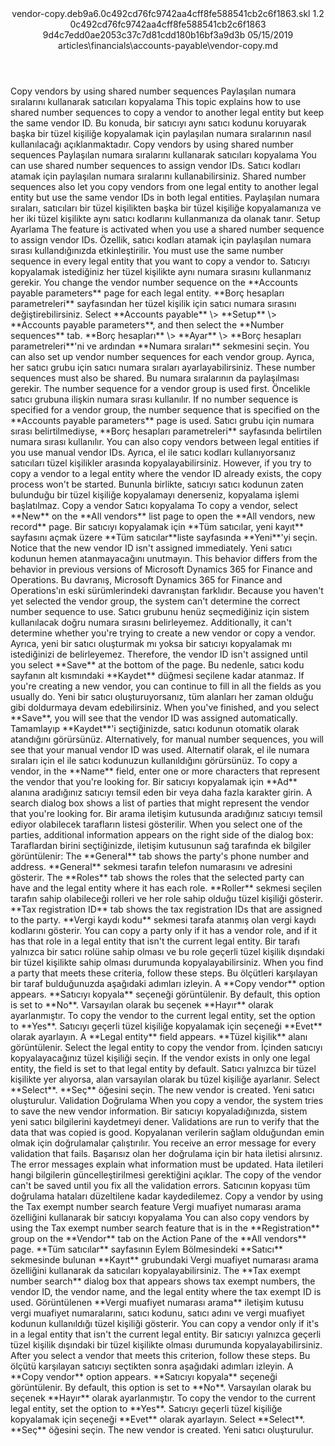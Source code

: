 <?xml version="1.0" encoding="UTF-8"?>
<xliff xmlns:logoport="urn:logoport:xliffeditor:xliff-extras:1.0" xmlns:tilt="urn:logoport:xliffeditor:tilt-non-translatables:1.0" xmlns:xsi="http://www.w3.org/2001/XMLSchema-instance" xmlns="urn:oasis:names:tc:xliff:document:1.2" xmlns:xliffext="urn:microsoft:content:schema:xliffextensions" version="1.2" xsi:schemaLocation="urn:oasis:names:tc:xliff:document:1.2 xliff-core-1.2-transitional.xsd">
  <file datatype="xml" source-language="en-US" original="vendor-copy.md" target-language="tr-TR">
    <header>
      <tool tool-company="Microsoft" tool-version="1.0-7889195" tool-name="mdxliff" tool-id="mdxliff"/>
      <xliffext:skl_file_name>vendor-copy.deb9a6.0c492cd76fc9742aa4cff8fe588541cb2c6f1863.skl</xliffext:skl_file_name>
      <xliffext:version>1.2</xliffext:version>
      <xliffext:ms.openlocfilehash>0c492cd76fc9742aa4cff8fe588541cb2c6f1863</xliffext:ms.openlocfilehash>
      <xliffext:ms.sourcegitcommit>9d4c7edd0ae2053c37c7d81cdd180b16bf3a9d3b</xliffext:ms.sourcegitcommit>
      <xliffext:ms.lasthandoff>05/15/2019</xliffext:ms.lasthandoff>
      <xliffext:ms.openlocfilepath>articles\financials\accounts-payable\vendor-copy.md</xliffext:ms.openlocfilepath>
    </header>
    <body>
      <group extype="content" id="content">
        <trans-unit xml:space="preserve" translate="yes" id="101" restype="x-metadata">
          <source>Copy vendors by using shared number sequences</source>
        <target logoport:matchpercent="101" state="translated" state-qualifier="leveraged-tm">Paylaşılan numara sıralarını kullanarak satıcıları kopyalama</target></trans-unit>
        <trans-unit xml:space="preserve" translate="yes" id="102" restype="x-metadata">
          <source>This topic explains how to use shared number sequences to copy a vendor to another legal entity but keep the same vendor ID.</source>
        <target logoport:matchpercent="101" state="translated" state-qualifier="leveraged-tm">Bu konuda, bir satıcıyı aynı satıcı kodunu koruyarak başka bir tüzel kişiliğe kopyalamak için paylaşılan numara sıralarının nasıl kullanılacağı açıklanmaktadır.</target></trans-unit>
        <trans-unit xml:space="preserve" translate="yes" id="103">
          <source>Copy vendors by using shared number sequences</source>
        <target logoport:matchpercent="101" state="translated" state-qualifier="leveraged-tm">Paylaşılan numara sıralarını kullanarak satıcıları kopyalama</target></trans-unit>
        <trans-unit xml:space="preserve" translate="yes" id="104">
          <source>You can use shared number sequences to assign vendor IDs.</source>
        <target logoport:matchpercent="101" state="translated" state-qualifier="leveraged-tm">Satıcı kodları atamak için paylaşılan numara sıralarını kullanabilirsiniz.</target></trans-unit>
        <trans-unit xml:space="preserve" translate="yes" id="105">
          <source>Shared number sequences also let you copy vendors from one legal entity to another legal entity but use the same vendor IDs in both legal entities.</source>
        <target logoport:matchpercent="101" state="translated" state-qualifier="leveraged-tm">Paylaşılan numara sıraları, satıcıları bir tüzel kişilikten başka bir tüzel kişiliğe kopyalamanıza ve her iki tüzel kişilikte aynı satıcı kodlarını kullanmanıza da olanak tanır.</target></trans-unit>
        <trans-unit xml:space="preserve" translate="yes" id="106">
          <source>Setup</source>
        <target logoport:matchpercent="101" state="translated" state-qualifier="leveraged-tm">Ayarlama</target></trans-unit>
        <trans-unit xml:space="preserve" translate="yes" id="107">
          <source>The feature is activated when you use a shared number sequence to assign vendor IDs.</source>
        <target logoport:matchpercent="101" state="translated" state-qualifier="leveraged-tm">Özellik, satıcı kodları atamak için paylaşılan numara sırası kullandığınızda etkinleştirilir.</target></trans-unit>
        <trans-unit xml:space="preserve" translate="yes" id="108">
          <source>You must use the same number sequence in every legal entity that you want to copy a vendor to.</source>
        <target logoport:matchpercent="101" state="translated" state-qualifier="leveraged-tm">Satıcıyı kopyalamak istediğiniz her tüzel kişilikte aynı numara sırasını kullanmanız gerekir.</target></trans-unit>
        <trans-unit xml:space="preserve" translate="yes" id="109">
          <source>You change the vendor number sequence on the <bpt id="p1">**</bpt>Accounts payable parameters<ept id="p1">**</ept> page for each legal entity.</source>
        <target logoport:matchpercent="101" state="translated" state-qualifier="leveraged-tm"><bpt id="p1">**</bpt>Borç hesapları parametreleri<ept id="p1">**</ept> sayfasından her tüzel kişilik için satıcı numara sırasını değiştirebilirsiniz.</target></trans-unit>
        <trans-unit xml:space="preserve" translate="yes" id="110">
          <source>Select <bpt id="p1">**</bpt>Accounts payable<ept id="p1">**</ept> <ph id="ph1">\&gt;</ph> <bpt id="p2">**</bpt>Setup<ept id="p2">**</ept> <ph id="ph2">\&gt;</ph> <bpt id="p3">**</bpt>Accounts payable parameters<ept id="p3">**</ept>, and then select the <bpt id="p4">**</bpt>Number sequences<ept id="p4">**</ept> tab.</source>
        <target logoport:matchpercent="101" state="translated" state-qualifier="leveraged-tm"><bpt id="p1">**</bpt>Borç hesapları<ept id="p1">**</ept> <ph id="ph1">\&gt;</ph> <bpt id="p2">**</bpt>Ayar<ept id="p2">**</ept> <ph id="ph2">\&gt;</ph> <bpt id="p3">**</bpt>Borç hesapları parametreleri<ept id="p3">**</ept>'ni ve ardından <bpt id="p4">**</bpt>Numara sıraları<ept id="p4">**</ept> sekmesini seçin.</target></trans-unit>
        <trans-unit xml:space="preserve" translate="yes" id="111">
          <source>You can also set up vendor number sequences for each vendor group.</source>
        <target logoport:matchpercent="101" state="translated" state-qualifier="leveraged-tm">Ayrıca, her satıcı grubu için satıcı numara sıraları ayarlayabilirsiniz.</target></trans-unit>
        <trans-unit xml:space="preserve" translate="yes" id="112">
          <source>These number sequences must also be shared.</source>
        <target logoport:matchpercent="101" state="translated" state-qualifier="leveraged-tm">Bu numara sıralarının da paylaşılması gerekir.</target></trans-unit>
        <trans-unit xml:space="preserve" translate="yes" id="113">
          <source>The number sequence for a vendor group is used first.</source>
        <target logoport:matchpercent="101" state="translated" state-qualifier="leveraged-tm">Öncelikle satıcı grubuna ilişkin numara sırası kullanılır.</target></trans-unit>
        <trans-unit xml:space="preserve" translate="yes" id="114">
          <source>If no number sequence is specified for a vendor group, the number sequence that is specified on the <bpt id="p1">**</bpt>Accounts payable parameters<ept id="p1">**</ept> page is used.</source>
        <target logoport:matchpercent="101" state="translated" state-qualifier="leveraged-tm">Satıcı grubu için numara sırası belirtilmediyse, <bpt id="p1">**</bpt>Borç hesapları parametreleri<ept id="p1">**</ept> sayfasında belirtilen numara sırası kullanılır.</target></trans-unit>
        <trans-unit xml:space="preserve" translate="yes" id="115">
          <source>You can also copy vendors between legal entities if you use manual vendor IDs.</source>
        <target logoport:matchpercent="101" state="translated" state-qualifier="leveraged-tm">Ayrıca, el ile satıcı kodları kullanıyorsanız satıcıları tüzel kişilikler arasında kopyalayabilirsiniz.</target></trans-unit>
        <trans-unit xml:space="preserve" translate="yes" id="116">
          <source>However, if you try to copy a vendor to a legal entity where the vendor ID already exists, the copy process won't be started.</source>
        <target logoport:matchpercent="101" state="translated" state-qualifier="leveraged-tm">Bununla birlikte, satıcıyı satıcı kodunun zaten bulunduğu bir tüzel kişiliğe kopyalamayı denerseniz, kopyalama işlemi başlatılmaz.</target></trans-unit>
        <trans-unit xml:space="preserve" translate="yes" id="117">
          <source>Copy a vendor</source>
        <target logoport:matchpercent="101" state="translated" state-qualifier="leveraged-tm">Satıcı kopyalama</target></trans-unit>
        <trans-unit xml:space="preserve" translate="yes" id="118">
          <source>To copy a vendor, select <bpt id="p1">**</bpt>New<ept id="p1">**</ept> on the <bpt id="p2">**</bpt>All vendors<ept id="p2">**</ept> list page to open the <bpt id="p3">**</bpt>All vendors, new record<ept id="p3">**</ept> page.</source>
        <target logoport:matchpercent="101" state="translated" state-qualifier="leveraged-tm">Bir satıcıyı kopyalamak için <bpt id="p3">**</bpt>Tüm satıcılar, yeni kayıt<ept id="p3">**</ept> sayfasını açmak üzere <bpt id="p2">**</bpt>Tüm satıcılar<ept id="p2">**</ept>liste sayfasında <bpt id="p1">**</bpt>Yeni<ept id="p1">**</ept>'yi seçin.</target></trans-unit>
        <trans-unit xml:space="preserve" translate="yes" id="119">
          <source>Notice that the new vendor ID isn't assigned immediately.</source>
        <target logoport:matchpercent="101" state="translated" state-qualifier="leveraged-tm">Yeni satıcı kodunun hemen atanmayacağını unutmayın.</target></trans-unit>
        <trans-unit xml:space="preserve" translate="yes" id="120">
          <source>This behavior differs from the behavior in previous versions of Microsoft Dynamics 365 for Finance and Operations.</source>
        <target logoport:matchpercent="101" state="translated" state-qualifier="leveraged-tm">Bu davranış, Microsoft Dynamics 365 for Finance and Operations'ın eski sürümlerindeki davranıştan farklıdır.</target></trans-unit>
        <trans-unit xml:space="preserve" translate="yes" id="121">
          <source>Because you haven't yet selected the vendor group, the system can't determine the correct number sequence to use.</source>
        <target logoport:matchpercent="101" state="translated" state-qualifier="leveraged-tm">Satıcı grubunu henüz seçmediğiniz için sistem kullanılacak doğru numara sırasını belirleyemez.</target></trans-unit>
        <trans-unit xml:space="preserve" translate="yes" id="122">
          <source>Additionally, it can't determine whether you're trying to create a new vendor or copy a vendor.</source>
        <target logoport:matchpercent="101" state="translated" state-qualifier="leveraged-tm">Ayrıca, yeni bir satıcı oluşturmak mı yoksa bir satıcıyı kopyalamak mı istediğinizi de belirleyemez.</target></trans-unit>
        <trans-unit xml:space="preserve" translate="yes" id="123">
          <source>Therefore, the vendor ID isn't assigned until you select <bpt id="p1">**</bpt>Save<ept id="p1">**</ept> at the bottom of the page.</source>
        <target logoport:matchpercent="101" state="translated" state-qualifier="leveraged-tm">Bu nedenle, satıcı kodu sayfanın alt kısmındaki <bpt id="p1">**</bpt>Kaydet<ept id="p1">**</ept> düğmesi seçilene kadar atanmaz.</target></trans-unit>
        <trans-unit xml:space="preserve" translate="yes" id="124">
          <source>If you're creating a new vendor, you can continue to fill in all the fields as you usually do.</source>
        <target logoport:matchpercent="101" state="translated" state-qualifier="leveraged-tm">Yeni bir satıcı oluşturuyorsanız, tüm alanları her zaman olduğu gibi doldurmaya devam edebilirsiniz.</target></trans-unit>
        <trans-unit xml:space="preserve" translate="yes" id="125">
          <source>When you've finished, and you select <bpt id="p1">**</bpt>Save<ept id="p1">**</ept>, you will see that the vendor ID was assigned automatically.</source>
        <target logoport:matchpercent="101" state="translated" state-qualifier="leveraged-tm">Tamamlayıp <bpt id="p1">**</bpt>Kaydet<ept id="p1">**</ept>'i seçtiğinizde, satıcı kodunun otomatik olarak atandığını görürsünüz.</target></trans-unit>
        <trans-unit xml:space="preserve" translate="yes" id="126">
          <source>Alternatively, for manual number sequences, you will see that your manual vendor ID was used.</source>
        <target logoport:matchpercent="101" state="translated" state-qualifier="leveraged-tm">Alternatif olarak, el ile numara sıraları için el ile satıcı kodunuzun kullanıldığını görürsünüz.</target></trans-unit>
        <trans-unit xml:space="preserve" translate="yes" id="127">
          <source>To copy a vendor, in the <bpt id="p1">**</bpt>Name<ept id="p1">**</ept> field, enter one or more characters that represent the vendor that you're looking for.</source>
        <target logoport:matchpercent="101" state="translated" state-qualifier="leveraged-tm">Bir satıcıyı kopyalamak için <bpt id="p1">**</bpt>Ad<ept id="p1">**</ept> alanına aradığınız satıcıyı temsil eden bir veya daha fazla karakter girin.</target></trans-unit>
        <trans-unit xml:space="preserve" translate="yes" id="128">
          <source>A search dialog box shows a list of parties that might represent the vendor that you're looking for.</source>
        <target logoport:matchpercent="101" state="translated" state-qualifier="leveraged-tm">Bir arama iletişim kutusunda aradığınız satıcıyı temsil ediyor olabilecek tarafların listesi gösterilir.</target></trans-unit>
        <trans-unit xml:space="preserve" translate="yes" id="129">
          <source>When you select one of the parties, additional information appears on the right side of the dialog box:</source>
        <target logoport:matchpercent="101" state="translated" state-qualifier="leveraged-tm">Taraflardan birini seçtiğinizde, iletişim kutusunun sağ tarafında ek bilgiler görüntülenir:</target></trans-unit>
        <trans-unit xml:space="preserve" translate="yes" id="130">
          <source>The <bpt id="p1">**</bpt>General<ept id="p1">**</ept> tab shows the party's phone number and address.</source>
        <target logoport:matchpercent="101" state="translated" state-qualifier="leveraged-tm"><bpt id="p1">**</bpt>General<ept id="p1">**</ept> sekmesi tarafın telefon numarasını ve adresini gösterir.</target></trans-unit>
        <trans-unit xml:space="preserve" translate="yes" id="131">
          <source>The <bpt id="p1">**</bpt>Roles<ept id="p1">**</ept> tab shows the roles that the selected party can have and the legal entity where it has each role.</source>
        <target logoport:matchpercent="101" state="translated" state-qualifier="leveraged-tm"><bpt id="p1">**</bpt>Roller<ept id="p1">**</ept> sekmesi seçilen tarafın sahip olabileceği rolleri ve her role sahip olduğu tüzel kişiliği gösterir.</target></trans-unit>
        <trans-unit xml:space="preserve" translate="yes" id="132">
          <source><bpt id="p1">**</bpt>Tax registration ID<ept id="p1">**</ept> tab shows the tax registration IDs that are assigned to the party.</source>
        <target logoport:matchpercent="101" state="translated" state-qualifier="leveraged-tm"><bpt id="p1">**</bpt>Vergi kaydı kodu<ept id="p1">**</ept> sekmesi tarafa atanmış olan vergi kaydı kodlarını gösterir.</target></trans-unit>
        <trans-unit xml:space="preserve" translate="yes" id="133">
          <source>You can copy a party only if it has a vendor role, and if it has that role in a legal entity that isn't the current legal entity.</source>
        <target logoport:matchpercent="101" state="translated" state-qualifier="leveraged-tm">Bir tarafı yalnızca bir satıcı rolüne sahip olması ve bu role geçerli tüzel kişilik dışındaki bir tüzel kişilikte sahip olması durumunda kopyalayabilirsiniz.</target></trans-unit>
        <trans-unit xml:space="preserve" translate="yes" id="134">
          <source>When you find a party that meets these criteria, follow these steps.</source>
        <target logoport:matchpercent="101" state="translated" state-qualifier="leveraged-tm">Bu ölçütleri karşılayan bir taraf bulduğunuzda aşağıdaki adımları izleyin.</target></trans-unit>
        <trans-unit xml:space="preserve" translate="yes" id="135">
          <source>A <bpt id="p1">**</bpt>Copy vendor<ept id="p1">**</ept> option appears.</source>
        <target logoport:matchpercent="101" state="translated" state-qualifier="leveraged-tm"><bpt id="p1">**</bpt>Satıcıyı kopyala<ept id="p1">**</ept> seçeneği görüntülenir.</target></trans-unit>
        <trans-unit xml:space="preserve" translate="yes" id="136">
          <source>By default, this option is set to <bpt id="p1">**</bpt>No<ept id="p1">**</ept>.</source>
        <target logoport:matchpercent="101" state="translated" state-qualifier="leveraged-tm">Varsayılan olarak bu seçenek <bpt id="p1">**</bpt>Hayır<ept id="p1">**</ept> olarak ayarlanmıştır.</target></trans-unit>
        <trans-unit xml:space="preserve" translate="yes" id="137">
          <source>To copy the vendor to the current legal entity, set the option to <bpt id="p1">**</bpt>Yes<ept id="p1">**</ept>.</source>
        <target logoport:matchpercent="101" state="translated" state-qualifier="leveraged-tm">Satıcıyı geçerli tüzel kişiliğe kopyalamak için seçeneği <bpt id="p1">**</bpt>Evet<ept id="p1">**</ept> olarak ayarlayın.</target></trans-unit>
        <trans-unit xml:space="preserve" translate="yes" id="138">
          <source>A <bpt id="p1">**</bpt>Legal entity<ept id="p1">**</ept> field appears.</source>
        <target logoport:matchpercent="101" state="translated" state-qualifier="leveraged-tm"><bpt id="p1">**</bpt>Tüzel kişilik<ept id="p1">**</ept> alanı görüntülenir.</target></trans-unit>
        <trans-unit xml:space="preserve" translate="yes" id="139">
          <source>Select the legal entity to copy the vendor from.</source>
        <target logoport:matchpercent="101" state="translated" state-qualifier="leveraged-tm">İçinden satıcıyı kopyalayacağınız tüzel kişiliği seçin.</target></trans-unit>
        <trans-unit xml:space="preserve" translate="yes" id="140">
          <source>If the vendor exists in only one legal entity, the field is set to that legal entity by default.</source>
        <target logoport:matchpercent="101" state="translated" state-qualifier="leveraged-tm">Satıcı yalnızca bir tüzel kişilikte yer alıyorsa, alan varsayılan olarak bu tüzel kişiliğe ayarlanır.</target></trans-unit>
        <trans-unit xml:space="preserve" translate="yes" id="141">
          <source>Select <bpt id="p1">**</bpt>Select<ept id="p1">**</ept>.</source>
        <target logoport:matchpercent="101" state="translated" state-qualifier="leveraged-tm"><bpt id="p1">**</bpt>Seç<ept id="p1">**</ept> öğesini seçin.</target></trans-unit>
        <trans-unit xml:space="preserve" translate="yes" id="142">
          <source>The new vendor is created.</source>
        <target logoport:matchpercent="101" state="translated" state-qualifier="leveraged-tm">Yeni satıcı oluşturulur.</target></trans-unit>
        <trans-unit xml:space="preserve" translate="yes" id="143">
          <source>Validation</source>
        <target logoport:matchpercent="101" state="translated" state-qualifier="leveraged-tm">Doğrulama</target></trans-unit>
        <trans-unit xml:space="preserve" translate="yes" id="144">
          <source>When you copy a vendor, the system tries to save the new vendor information.</source>
        <target logoport:matchpercent="101" state="translated" state-qualifier="leveraged-tm">Bir satıcıyı kopyaladığınızda, sistem yeni satıcı bilgilerini kaydetmeyi dener.</target></trans-unit>
        <trans-unit xml:space="preserve" translate="yes" id="145">
          <source>Validations are run to verify that the data that was copied is good.</source>
        <target logoport:matchpercent="101" state="translated" state-qualifier="leveraged-tm">Kopyalanan verilerin sağlam olduğundan emin olmak için doğrulamalar çalıştırılır.</target></trans-unit>
        <trans-unit xml:space="preserve" translate="yes" id="146">
          <source>You receive an error message for every validation that fails.</source>
        <target logoport:matchpercent="101" state="translated" state-qualifier="leveraged-tm">Başarısız olan her doğrulama için bir hata iletisi alırsınız.</target></trans-unit>
        <trans-unit xml:space="preserve" translate="yes" id="147">
          <source>The error messages explain what information must be updated.</source>
        <target logoport:matchpercent="101" state="translated" state-qualifier="leveraged-tm">Hata iletileri hangi bilgilerin güncelleştirilmesi gerektiğini açıklar.</target></trans-unit>
        <trans-unit xml:space="preserve" translate="yes" id="148">
          <source>The copy of the vendor can't be saved until you fix all the validation errors.</source>
        <target logoport:matchpercent="101" state="translated" state-qualifier="leveraged-tm">Satıcının kopyası tüm doğrulama hataları düzeltilene kadar kaydedilemez.</target></trans-unit>
        <trans-unit xml:space="preserve" translate="yes" id="149">
          <source>Copy a vendor by using the Tax exempt number search feature</source>
        <target logoport:matchpercent="101" state="translated" state-qualifier="leveraged-tm">Vergi muafiyet numarası arama özelliğini kullanarak bir satıcıyı kopyalama</target></trans-unit>
        <trans-unit xml:space="preserve" translate="yes" id="150">
          <source>You can also copy vendors by using the Tax exempt number search feature that is in the <bpt id="p1">**</bpt>Registration<ept id="p1">**</ept> group on the <bpt id="p2">**</bpt>Vendor<ept id="p2">**</ept> tab on the Action Pane of the <bpt id="p3">**</bpt>All vendors<ept id="p3">**</ept> page.</source>
        <target logoport:matchpercent="101" state="translated" state-qualifier="leveraged-tm"><bpt id="p3">**</bpt>Tüm satıcılar<ept id="p3">**</ept> sayfasının Eylem Bölmesindeki <bpt id="p2">**</bpt>Satıcı<ept id="p2">**</ept> sekmesinde bulunan <bpt id="p1">**</bpt>Kayıt<ept id="p1">**</ept> grubundaki Vergi muafiyet numarası arama özelliğini kullanarak da satıcıları kopyalayabilirsiniz.</target></trans-unit>
        <trans-unit xml:space="preserve" translate="yes" id="151">
          <source>The <bpt id="p1">**</bpt>Tax exempt number search<ept id="p1">**</ept> dialog box that appears shows tax exempt numbers, the vendor ID, the vendor name, and the legal entity where the tax exempt ID is used.</source>
        <target logoport:matchpercent="101" state="translated" state-qualifier="leveraged-tm">Görüntülenen <bpt id="p1">**</bpt>Vergi muafiyet numarası arama<ept id="p1">**</ept> iletişim kutusu vergi muafiyet numaralarını, satıcı kodunu, satıcı adını ve vergi muafiyet kodunun kullanıldığı tüzel kişiliği gösterir.</target></trans-unit>
        <trans-unit xml:space="preserve" translate="yes" id="152">
          <source>You can copy a vendor only if it's in a legal entity that isn't the current legal entity.</source>
        <target logoport:matchpercent="101" state="translated" state-qualifier="leveraged-tm">Bir satıcıyı yalnızca geçerli tüzel kişilik dışındaki bir tüzel kişilikte olması durumunda kopyalayabilirsiniz.</target></trans-unit>
        <trans-unit xml:space="preserve" translate="yes" id="153">
          <source>After you select a vendor that meets this criterion, follow these steps.</source>
        <target logoport:matchpercent="101" state="translated" state-qualifier="leveraged-tm">Bu ölçütü karşılayan satıcıyı seçtikten sonra aşağıdaki adımları izleyin.</target></trans-unit>
        <trans-unit xml:space="preserve" translate="yes" id="154">
          <source>A <bpt id="p1">**</bpt>Copy vendor<ept id="p1">**</ept> option appears.</source>
        <target logoport:matchpercent="101" state="translated" state-qualifier="leveraged-tm"><bpt id="p1">**</bpt>Satıcıyı kopyala<ept id="p1">**</ept> seçeneği görüntülenir.</target></trans-unit>
        <trans-unit xml:space="preserve" translate="yes" id="155">
          <source>By default, this option is set to <bpt id="p1">**</bpt>No<ept id="p1">**</ept>.</source>
        <target logoport:matchpercent="101" state="translated" state-qualifier="leveraged-tm">Varsayılan olarak bu seçenek <bpt id="p1">**</bpt>Hayır<ept id="p1">**</ept> olarak ayarlanmıştır.</target></trans-unit>
        <trans-unit xml:space="preserve" translate="yes" id="156">
          <source>To copy the vendor to the current legal entity, set the option to <bpt id="p1">**</bpt>Yes<ept id="p1">**</ept>.</source>
        <target logoport:matchpercent="101" state="translated" state-qualifier="leveraged-tm">Satıcıyı geçerli tüzel kişiliğe kopyalamak için seçeneği <bpt id="p1">**</bpt>Evet<ept id="p1">**</ept> olarak ayarlayın.</target></trans-unit>
        <trans-unit xml:space="preserve" translate="yes" id="157">
          <source>Select <bpt id="p1">**</bpt>Select<ept id="p1">**</ept>.</source>
        <target logoport:matchpercent="101" state="translated" state-qualifier="leveraged-tm"><bpt id="p1">**</bpt>Seç<ept id="p1">**</ept> öğesini seçin.</target></trans-unit>
        <trans-unit xml:space="preserve" translate="yes" id="158">
          <source>The new vendor is created.</source>
        <target logoport:matchpercent="101" state="translated" state-qualifier="leveraged-tm">Yeni satıcı oluşturulur.</target></trans-unit>
      </group>
    </body>
  </file>
</xliff>